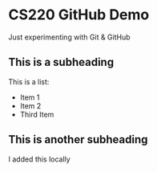 # CS220 GitHub Demo

Just experimenting with Git & GitHub

## This is a subheading

This is a list:
* Item 1
* Item 2
* Third Item

## This is another subheading

I added this locally